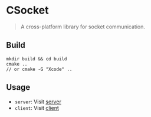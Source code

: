 # CSocket
> A cross-platform library for socket communication.

## Build
```shell
mkdir build && cd build
cmake ..
// or cmake -G "Xcode" ..
```

## Usage
- `server`: Visit [server](./demo/server.cpp)
- `client`: Visit [client](./demo/client.cpp)